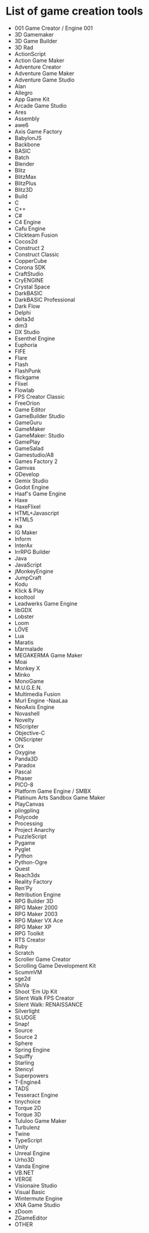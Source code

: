 # List of game creation tools

- 001 Game Creator / Engine 001
- 3D Gamemaker
- 3D Game Builder
- 3D Rad
- ActionScript
- Action Game Maker
- Adventure Creator
- Adventure Game Maker
- Adventure Game Studio
- Alan
- Allegro
- App Game Kit
- Arcade Game Studio
- Ares
- Assembly
- awe6
- Axis Game Factory
- BabylonJS
- Backbone
- BASIC
- Batch
- Blender
- Blitz
- BlitzMax
- BlitzPlus
- Blitz3D
- Build
- C
- C++
- C#
- C4 Engine
- Cafu Engine
- Clickteam Fusion
- Cocos2d
- Construct 2
- Construct Classic
- CopperCube
- Corona SDK
- CraftStudio
- CryENGINE
- Crystal Space
- DarkBASIC
- DarkBASIC Professional
- Dark Flow
- Delphi
- delta3d
- dim3
- DX Studio
- Esenthel Engine
- Euphoria
- FIFE
- Flare
- Flash
- FlashPunk
- flickgame
- Flixel
- Flowlab
- FPS Creator Classic
- FreeOrion
- Game Editor
- GameBuilder Studio
- GameGuru
- GameMaker
- GameMaker: Studio
- GamePlay
- GameSalad
- Gamestudio/A8
- Games Factory 2
- Gamvas
- GDevelop
- Gemix Studio
- Godot Engine
- Haaf's Game Engine
- Haxe
- HaxeFlixel
- HTML+Javascript
- HTML5
- ika
- IG Maker
- Inform
- InterAx
- IrrRPG Builder
- Java
- JavaScript
- jMonkeyEngine
- JumpCraft
- Kodu
- Klick & Play
- kooltool
- Leadwerks Game Engine
- libGDX
- Lobster
- Loom
- LÖVE
- Lua
- Maratis
- Marmalade
- MEGAKERMA Game Maker
- Moai
- Monkey X
- Minko
- MonoGame
- M.U.G.E.N.
- Multimedia Fusion
- Murl Engine
-NaaLaa
- NeoAxis Engine
- Novashell
- Novelty
- NScripter
- Objective-C
- ONScripter
- Orx
- Oxygine
- Panda3D
- Paradox
- Pascal
- Phaser
- PICO-8
- Platform Game Engine / SMBX
- Platinum Arts Sandbox Game Maker
- PlayCanvas
- plingpling
- Polycode
- Processing
- Project Anarchy
- PuzzleScript
- Pygame
- Pyglet
- Python
- Python-Ogre
- Quest
- Reach3dx
- Reality Factory
- Ren'Py
- Retribution Engine
- RPG Builder 3D
- RPG Maker 2000
- RPG Maker 2003
- RPG Maker VX Ace
- RPG Maker XP
- RPG Toolkit
- RTS Creator
- Ruby
- Scratch
- Scroller Game Creator
- Scrolling Game Development Kit
- ScummVM
- sge2d
- ShiVa
- Shoot ‘Em Up Kit
- Silent Walk FPS Creator
- Silent Walk: RENAISSANCE
- Silverlight
- SLUDGE
- Snap!
- Source
- Source 2
- Sphere
- Spring Engine
- Squiffy
- Starling
- Stencyl
- Superpowers
- T-Engine4
- TADS
- Tesseract Engine
- tinychoice
- Torque 2D
- Torque 3D
- Tululoo Game Maker
- Turbulenz
- Twine
- TypeScript
- Unity
- Unreal Engine
- Urho3D
- Vanda Engine
- VB.NET
- VERGE
- Visionaire Studio
- Visual Basic
- Wintermute Engine
- XNA Game Studio
- zDoom
- ZGameEditor
- OTHER
